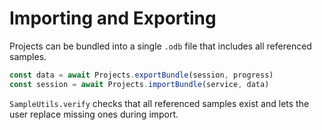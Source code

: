 # Importing and Exporting

Projects can be bundled into a single `.odb` file that includes all referenced samples.

```ts
const data = await Projects.exportBundle(session, progress)
const session = await Projects.importBundle(service, data)
```

`SampleUtils.verify` checks that all referenced samples exist and lets the user replace missing ones during import.
